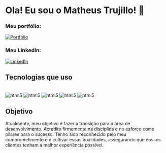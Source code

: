 
# Ola! Eu sou o Matheus Trujillo! 👋

### Meu portfólio:

[![Portfolio](https://img.shields.io/website-up-down-green-red/http/monip.org.svg)](https://portfolio-matheus-trujillo.vercel.app/)

### Meu LinkedIn:

[![LinkedIn](https://img.shields.io/badge/LinkedIn-0077B5?style=for-the-badge&logo=linkedin&logoColor=white)](https://www.linkedin.com/in/matheustrujillo/)


## Tecnologias que uso

<div style="display: inline_block"><br/>
    <img align="center" alt="html5" src="https://img.shields.io/badge/Java-ED8B00?style=for-the-badge&logo=openjdk&logoColor=white">
    <img align="center" alt="html5" src="https://img.shields.io/badge/Spring-6DB33F?style=for-the-badge&logo=spring&logoColor=white">
    <img align="center" alt="html5" src="https://img.shields.io/badge/MySQL-00000F?style=for-the-badge&logo=mysql&logoColor=white">
    <img align="center" alt="html5" src="https://img.shields.io/badge/JavaScript-F7DF1E?style=for-the-badge&logo=javascript&logoColor=black">
    <img align="center" alt="html5" src="https://img.shields.io/badge/React-20232A?style=for-the-badge&logo=react&logoColor=61DAF">
</div>

## Objetivo

Atualmente, meu objetivo é fazer a transição para a área de desenvolvimento. Acredito firmemente na disciplina e no esforço como pilares para o sucesso. Tenho sido reconhecido pelo meu comprometimento em cultivar essas qualidades, assegurando que nossos clientes tenham a melhor experiência possível.




